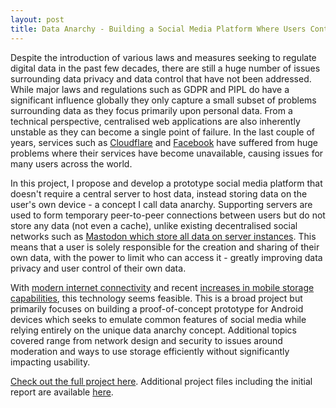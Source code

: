 ```yaml
---
layout: post
title: Data Anarchy - Building a Social Media Platform Where Users Control Their Data
---
```


Despite the introduction of various laws and measures seeking to regulate digital data in the past few decades, there are still a huge number of issues surrounding data privacy and data control that have not been addressed. While major laws and regulations such as GDPR and PIPL do have a significant influence globally they only capture a small subset of problems surrounding data as they focus primarily upon personal data. From a technical perspective, centralised web applications are also inherently unstable as they can become a single point of failure. In the last couple of years, services such as [Cloudflare](https://blog.cloudflare.com/cloudflare-outage-on-july-17-2020/) and [Facebook](https://www.theverge.com/2021/10/4/22708989/instagram-facebook-outage-messenger-whatsapp-error) have suffered from huge problems where their services have become unavailable, causing issues for many users across the world.

In this project, I propose and develop a prototype social media platform that doesn't require a central server to host data, instead storing data on the user's own device - a concept I call data anarchy. Supporting servers are used to form temporary peer-to-peer connections between users but do not store any data (not even a cache), unlike existing decentralised social networks such as [Mastodon which store all data on server instances](https://www.theverge.com/2017/4/7/15183128/mastodon-open-source-twitter-clone-how-to-use). This means that a user is solely responsible for the creation and sharing of their own data, with the power to limit who can access it - greatly improving data privacy and user control of their own data.

With [modern internet connectivity](https://www.ookla.com/articles/world-internet-speeds-july-2021) and recent [increases in mobile storage capabilities](https://www.counterpointresearch.com/average-storage-capacity-smartphones-cross-80gb-end-2019/), this technology seems feasible. This is a broad project but primarily focuses on building a proof-of-concept prototype for Android devices which seeks to emulate common features of social media while relying entirely on the unique data anarchy concept. Additional topics covered range from network design and security to issues around moderation and ways to use storage efficiently without significantly impacting usability.

[Check out the full project here](/1-report.pdf).
Additional project files including the initial report are available [here](https://pats.cs.cf.ac.uk/!archive_desc?p=2316).
